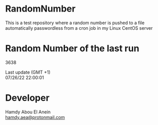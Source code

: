 # RandomNumber    
This is a test repository where a random number is pushed to a file automatically passwordless from a cron job in my Linux CentOS server    
# Random Number of the last run   
3638
      
Last update (GMT +1)    
07/26/22 22:00:01
# Developer    
Hamdy Abou El Anein   
hamdy.aea@protonmail.com
